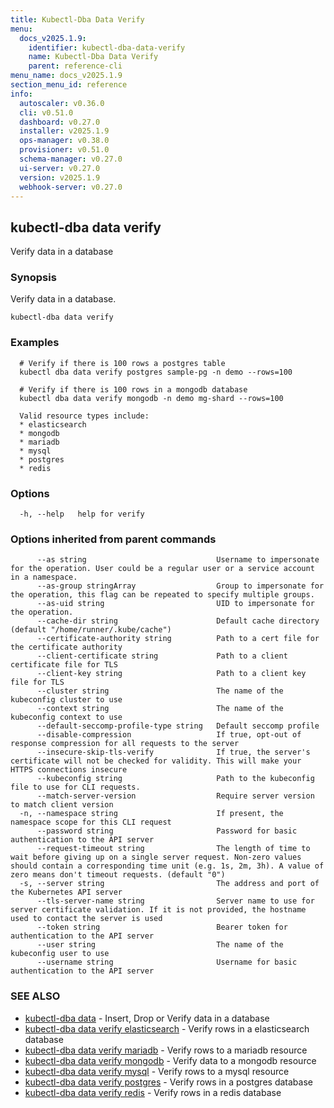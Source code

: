 ```yaml
---
title: Kubectl-Dba Data Verify
menu:
  docs_v2025.1.9:
    identifier: kubectl-dba-data-verify
    name: Kubectl-Dba Data Verify
    parent: reference-cli
menu_name: docs_v2025.1.9
section_menu_id: reference
info:
  autoscaler: v0.36.0
  cli: v0.51.0
  dashboard: v0.27.0
  installer: v2025.1.9
  ops-manager: v0.38.0
  provisioner: v0.51.0
  schema-manager: v0.27.0
  ui-server: v0.27.0
  version: v2025.1.9
  webhook-server: v0.27.0
---
```


## kubectl-dba data verify

Verify data in a database

### Synopsis

Verify data in a database.

```
kubectl-dba data verify
```

### Examples

```
  # Verify if there is 100 rows a postgres table
  kubectl dba data verify postgres sample-pg -n demo --rows=100
  
  # Verify if there is 100 rows in a mongodb database
  kubectl dba data verify mongodb -n demo mg-shard --rows=100
  
  Valid resource types include:
  * elasticsearch
  * mongodb
  * mariadb
  * mysql
  * postgres
  * redis
```

### Options

```
  -h, --help   help for verify
```

### Options inherited from parent commands

```
      --as string                             Username to impersonate for the operation. User could be a regular user or a service account in a namespace.
      --as-group stringArray                  Group to impersonate for the operation, this flag can be repeated to specify multiple groups.
      --as-uid string                         UID to impersonate for the operation.
      --cache-dir string                      Default cache directory (default "/home/runner/.kube/cache")
      --certificate-authority string          Path to a cert file for the certificate authority
      --client-certificate string             Path to a client certificate file for TLS
      --client-key string                     Path to a client key file for TLS
      --cluster string                        The name of the kubeconfig cluster to use
      --context string                        The name of the kubeconfig context to use
      --default-seccomp-profile-type string   Default seccomp profile
      --disable-compression                   If true, opt-out of response compression for all requests to the server
      --insecure-skip-tls-verify              If true, the server's certificate will not be checked for validity. This will make your HTTPS connections insecure
      --kubeconfig string                     Path to the kubeconfig file to use for CLI requests.
      --match-server-version                  Require server version to match client version
  -n, --namespace string                      If present, the namespace scope for this CLI request
      --password string                       Password for basic authentication to the API server
      --request-timeout string                The length of time to wait before giving up on a single server request. Non-zero values should contain a corresponding time unit (e.g. 1s, 2m, 3h). A value of zero means don't timeout requests. (default "0")
  -s, --server string                         The address and port of the Kubernetes API server
      --tls-server-name string                Server name to use for server certificate validation. If it is not provided, the hostname used to contact the server is used
      --token string                          Bearer token for authentication to the API server
      --user string                           The name of the kubeconfig user to use
      --username string                       Username for basic authentication to the API server
```

### SEE ALSO

* [kubectl-dba data](/docs/v2025.1.9/reference/cli/kubectl-dba_data)	 - Insert, Drop or Verify data in a database
* [kubectl-dba data verify elasticsearch](/docs/v2025.1.9/reference/cli/kubectl-dba_data_verify_elasticsearch)	 - Verify rows in a elasticsearch database
* [kubectl-dba data verify mariadb](/docs/v2025.1.9/reference/cli/kubectl-dba_data_verify_mariadb)	 - Verify rows to a mariadb resource
* [kubectl-dba data verify mongodb](/docs/v2025.1.9/reference/cli/kubectl-dba_data_verify_mongodb)	 - Verify data to a mongodb resource
* [kubectl-dba data verify mysql](/docs/v2025.1.9/reference/cli/kubectl-dba_data_verify_mysql)	 - Verify rows to a mysql resource
* [kubectl-dba data verify postgres](/docs/v2025.1.9/reference/cli/kubectl-dba_data_verify_postgres)	 - Verify rows in a postgres database
* [kubectl-dba data verify redis](/docs/v2025.1.9/reference/cli/kubectl-dba_data_verify_redis)	 - Verify rows in a redis database

